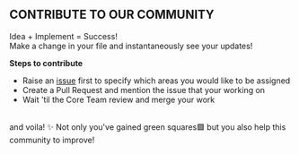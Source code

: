 <h2>CONTRIBUTE TO OUR COMMUNITY</h2>
<p>Idea + Implement = Success!<br/>
Make a change in your file and instantaneously see your updates!<br/>
</p>

<b>Steps to contribute</b>
- Raise an [issue](https://github.com/Eduhub-Community/Eduhub/issues/new/choose) first to specify which areas you would like to be assigned
- Create a Pull Request and mention the issue that your working on
- Wait 'til the Core Team review and merge your work
<br/>
and voila! ✨ Not only you've gained green squares🟩 but you also help this community to improve!
